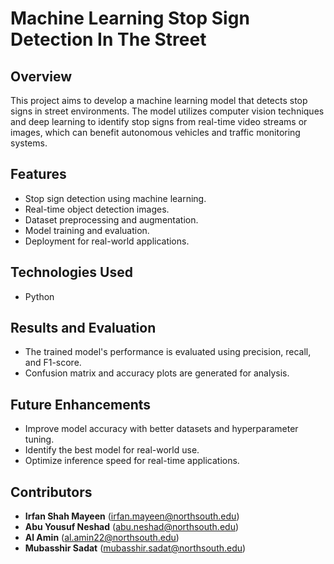 # Machine Learning Stop Sign Detection In The Street

## Overview
This project aims to develop a machine learning model that detects stop signs in street environments. The model utilizes computer vision techniques and deep learning to identify stop signs from real-time video streams or images, which can benefit autonomous vehicles and traffic monitoring systems.

## Features
- Stop sign detection using machine learning.
- Real-time object detection images.
- Dataset preprocessing and augmentation.
- Model training and evaluation.
- Deployment for real-world applications.

## Technologies Used
- Python




## Results and Evaluation
- The trained model's performance is evaluated using precision, recall, and F1-score.
- Confusion matrix and accuracy plots are generated for analysis.

## Future Enhancements
- Improve model accuracy with better datasets and hyperparameter tuning.
- Identify the best model for real-world use.
- Optimize inference speed for real-time applications.

## Contributors
- **Irfan Shah Mayeen** (irfan.mayeen@northsouth.edu)
- **Abu Yousuf Neshad** (abu.neshad@northsouth.edu)
- **Al Amin** (al.amin22@northsouth.edu)
- **Mubasshir Sadat** (mubasshir.sadat@northsouth.edu)

